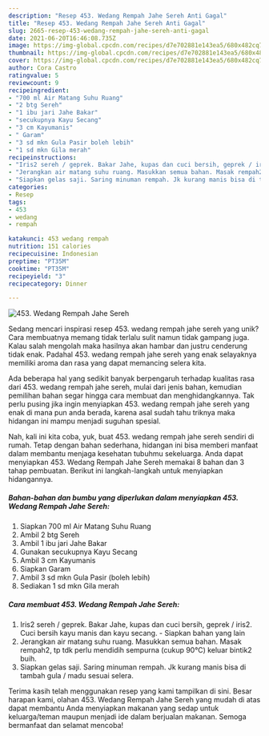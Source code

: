 ```yaml
---
description: "Resep 453. Wedang Rempah Jahe Sereh Anti Gagal"
title: "Resep 453. Wedang Rempah Jahe Sereh Anti Gagal"
slug: 2665-resep-453-wedang-rempah-jahe-sereh-anti-gagal
date: 2021-06-20T16:46:08.735Z
image: https://img-global.cpcdn.com/recipes/d7e702881e143ea5/680x482cq70/453-wedang-rempah-jahe-sereh-foto-resep-utama.jpg
thumbnail: https://img-global.cpcdn.com/recipes/d7e702881e143ea5/680x482cq70/453-wedang-rempah-jahe-sereh-foto-resep-utama.jpg
cover: https://img-global.cpcdn.com/recipes/d7e702881e143ea5/680x482cq70/453-wedang-rempah-jahe-sereh-foto-resep-utama.jpg
author: Cora Castro
ratingvalue: 5
reviewcount: 9
recipeingredient:
- "700 ml Air Matang Suhu Ruang"
- "2 btg Sereh"
- "1 ibu jari Jahe Bakar"
- "secukupnya Kayu Secang"
- "3 cm Kayumanis"
- " Garam"
- "3 sd mkn Gula Pasir boleh lebih"
- "1 sd mkn Gila merah"
recipeinstructions:
- "Iris2 sereh / geprek. Bakar Jahe, kupas dan cuci bersih, geprek / iris2. Cuci bersih kayu manis dan kayu secang. Siapkan bahan yang lain"
- "Jerangkan air matang suhu ruang. Masukkan semua bahan. Masak rempah2, tp tdk perlu mendidih sempurna (cukup 90°C) keluar bintik2 buih."
- "Siapkan gelas saji. Saring minuman rempah. Jk kurang manis bisa di tambah gula / madu sesuai selera."
categories:
- Resep
tags:
- 453
- wedang
- rempah

katakunci: 453 wedang rempah 
nutrition: 151 calories
recipecuisine: Indonesian
preptime: "PT35M"
cooktime: "PT35M"
recipeyield: "3"
recipecategory: Dinner

---
```



![453. Wedang Rempah Jahe Sereh](https://img-global.cpcdn.com/recipes/d7e702881e143ea5/680x482cq70/453-wedang-rempah-jahe-sereh-foto-resep-utama.jpg)

Sedang mencari inspirasi resep 453. wedang rempah jahe sereh yang unik? Cara membuatnya memang tidak terlalu sulit namun tidak gampang juga. Kalau salah mengolah maka hasilnya akan hambar dan justru cenderung tidak enak. Padahal 453. wedang rempah jahe sereh yang enak selayaknya memiliki aroma dan rasa yang dapat memancing selera kita.



Ada beberapa hal yang sedikit banyak berpengaruh terhadap kualitas rasa dari 453. wedang rempah jahe sereh, mulai dari jenis bahan, kemudian pemilihan bahan segar hingga cara membuat dan menghidangkannya. Tak perlu pusing jika ingin menyiapkan 453. wedang rempah jahe sereh yang enak di mana pun anda berada, karena asal sudah tahu triknya maka hidangan ini mampu menjadi suguhan spesial.


Nah, kali ini kita coba, yuk, buat 453. wedang rempah jahe sereh sendiri di rumah. Tetap dengan bahan sederhana, hidangan ini bisa memberi manfaat dalam membantu menjaga kesehatan tubuhmu sekeluarga. Anda dapat menyiapkan 453. Wedang Rempah Jahe Sereh memakai 8 bahan dan 3 tahap pembuatan. Berikut ini langkah-langkah untuk menyiapkan hidangannya.

<!--inarticleads1-->

##### Bahan-bahan dan bumbu yang diperlukan dalam menyiapkan 453. Wedang Rempah Jahe Sereh:

1. Siapkan 700 ml Air Matang Suhu Ruang
1. Ambil 2 btg Sereh
1. Ambil 1 ibu jari Jahe Bakar
1. Gunakan secukupnya Kayu Secang
1. Ambil 3 cm Kayumanis
1. Siapkan  Garam
1. Ambil 3 sd mkn Gula Pasir (boleh lebih)
1. Sediakan 1 sd mkn Gila merah




<!--inarticleads2-->

##### Cara membuat 453. Wedang Rempah Jahe Sereh:

1. Iris2 sereh / geprek. Bakar Jahe, kupas dan cuci bersih, geprek / iris2. Cuci bersih kayu manis dan kayu secang. - Siapkan bahan yang lain
1. Jerangkan air matang suhu ruang. Masukkan semua bahan. Masak rempah2, tp tdk perlu mendidih sempurna (cukup 90°C) keluar bintik2 buih.
1. Siapkan gelas saji. Saring minuman rempah. Jk kurang manis bisa di tambah gula / madu sesuai selera.




Terima kasih telah menggunakan resep yang kami tampilkan di sini. Besar harapan kami, olahan 453. Wedang Rempah Jahe Sereh yang mudah di atas dapat membantu Anda menyiapkan makanan yang sedap untuk keluarga/teman maupun menjadi ide dalam berjualan makanan. Semoga bermanfaat dan selamat mencoba!
